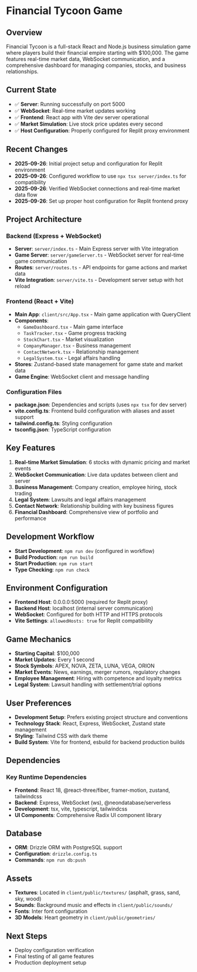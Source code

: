 # Financial Tycoon Game

## Overview
Financial Tycoon is a full-stack React and Node.js business simulation game where players build their financial empire starting with $100,000. The game features real-time market data, WebSocket communication, and a comprehensive dashboard for managing companies, stocks, and business relationships.

## Current State
- ✅ **Server**: Running successfully on port 5000
- ✅ **WebSocket**: Real-time market updates working
- ✅ **Frontend**: React app with Vite dev server operational
- ✅ **Market Simulation**: Live stock price updates every second
- ✅ **Host Configuration**: Properly configured for Replit proxy environment

## Recent Changes
- **2025-09-26**: Initial project setup and configuration for Replit environment
- **2025-09-26**: Configured workflow to use `npx tsx server/index.ts` for compatibility
- **2025-09-26**: Verified WebSocket connections and real-time market data flow
- **2025-09-26**: Set up proper host configuration for Replit frontend proxy

## Project Architecture

### Backend (Express + WebSocket)
- **Server**: `server/index.ts` - Main Express server with Vite integration
- **Game Server**: `server/gameServer.ts` - WebSocket server for real-time game communication
- **Routes**: `server/routes.ts` - API endpoints for game actions and market data
- **Vite Integration**: `server/vite.ts` - Development server setup with hot reload

### Frontend (React + Vite)
- **Main App**: `client/src/App.tsx` - Main game application with QueryClient
- **Components**: 
  - `GameDashboard.tsx` - Main game interface
  - `TaskTracker.tsx` - Game progress tracking
  - `StockChart.tsx` - Market visualization
  - `CompanyManager.tsx` - Business management
  - `ContactNetwork.tsx` - Relationship management
  - `LegalSystem.tsx` - Legal affairs handling
- **Stores**: Zustand-based state management for game state and market data
- **Game Engine**: WebSocket client and message handling

### Configuration Files
- **package.json**: Dependencies and scripts (uses `npx tsx` for dev server)
- **vite.config.ts**: Frontend build configuration with aliases and asset support
- **tailwind.config.ts**: Styling configuration
- **tsconfig.json**: TypeScript configuration

## Key Features
1. **Real-time Market Simulation**: 6 stocks with dynamic pricing and market events
2. **WebSocket Communication**: Live data updates between client and server
3. **Business Management**: Company creation, employee hiring, stock trading
4. **Legal System**: Lawsuits and legal affairs management
5. **Contact Network**: Relationship building with key business figures
6. **Financial Dashboard**: Comprehensive view of portfolio and performance

## Development Workflow
- **Start Development**: `npm run dev` (configured in workflow)
- **Build Production**: `npm run build`
- **Start Production**: `npm run start`
- **Type Checking**: `npm run check`

## Environment Configuration
- **Frontend Host**: 0.0.0.0:5000 (required for Replit proxy)
- **Backend Host**: localhost (internal server communication)
- **WebSocket**: Configured for both HTTP and HTTPS protocols
- **Vite Settings**: `allowedHosts: true` for Replit compatibility

## Game Mechanics
- **Starting Capital**: $100,000
- **Market Updates**: Every 1 second
- **Stock Symbols**: APEX, NOVA, ZETA, LUNA, VEGA, ORION
- **Market Events**: News, earnings, merger rumors, regulatory changes
- **Employee Management**: Hiring with competence and loyalty metrics
- **Legal System**: Lawsuit handling with settlement/trial options

## User Preferences
- **Development Setup**: Prefers existing project structure and conventions
- **Technology Stack**: React, Express, WebSocket, Zustand state management
- **Styling**: Tailwind CSS with dark theme
- **Build System**: Vite for frontend, esbuild for backend production builds

## Dependencies
### Key Runtime Dependencies
- **Frontend**: React 18, @react-three/fiber, framer-motion, zustand, tailwindcss
- **Backend**: Express, WebSocket (ws), @neondatabase/serverless
- **Development**: tsx, vite, typescript, tailwindcss
- **UI Components**: Comprehensive Radix UI component library

## Database
- **ORM**: Drizzle ORM with PostgreSQL support
- **Configuration**: `drizzle.config.ts`
- **Commands**: `npm run db:push`

## Assets
- **Textures**: Located in `client/public/textures/` (asphalt, grass, sand, sky, wood)
- **Sounds**: Background music and effects in `client/public/sounds/`
- **Fonts**: Inter font configuration
- **3D Models**: Heart geometry in `client/public/geometries/`

## Next Steps
- Deploy configuration verification
- Final testing of all game features
- Production deployment setup